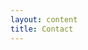 ```yaml
---
layout: content
title: Contact
---
```


<div class="content-webpage" data-url="https://docs.google.com/forms/d/e/1FAIpQLSfnlIvS5IdSszb_mRDwwjkCpfZ1cCUnavCwTSvlMirMU9nUEQ/viewform?embedded=true" data-height="1000px"></div>


